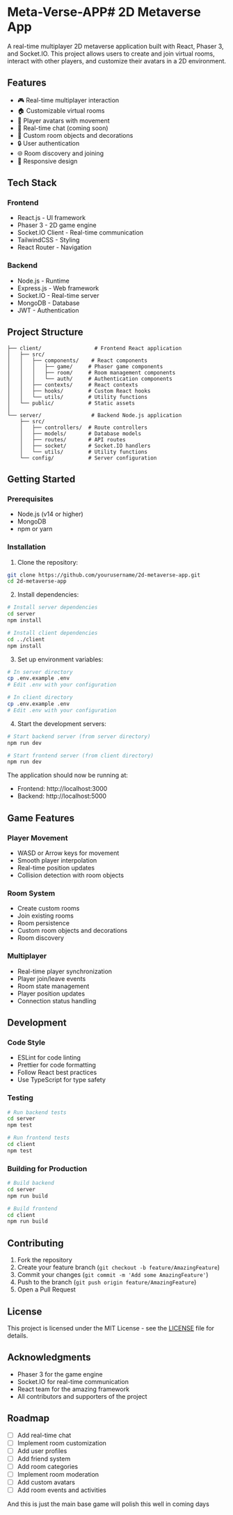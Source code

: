 # Meta-Verse-APP# 2D Metaverse App

A real-time multiplayer 2D metaverse application built with React, Phaser 3, and Socket.IO. This project allows users to create and join virtual rooms, interact with other players, and customize their avatars in a 2D environment.

## Features

- 🎮 Real-time multiplayer interaction
- 🏠 Customizable virtual rooms
- 👥 Player avatars with movement
- 💬 Real-time chat (coming soon)
- 🎨 Custom room objects and decorations
- 🔒 User authentication
- 🌐 Room discovery and joining
- 📱 Responsive design

## Tech Stack

### Frontend
- React.js - UI framework
- Phaser 3 - 2D game engine
- Socket.IO Client - Real-time communication
- TailwindCSS - Styling
- React Router - Navigation

### Backend
- Node.js - Runtime
- Express.js - Web framework
- Socket.IO - Real-time server
- MongoDB - Database
- JWT - Authentication

## Project Structure

```
├── client/                 # Frontend React application
│   ├── src/
│   │   ├── components/    # React components
│   │   │   ├── game/     # Phaser game components
│   │   │   ├── room/     # Room management components
│   │   │   └── auth/     # Authentication components
│   │   ├── contexts/     # React contexts
│   │   ├── hooks/        # Custom React hooks
│   │   └── utils/        # Utility functions
│   └── public/           # Static assets
│
└── server/                # Backend Node.js application
    ├── src/
    │   ├── controllers/  # Route controllers
    │   ├── models/       # Database models
    │   ├── routes/       # API routes
    │   ├── socket/       # Socket.IO handlers
    │   └── utils/        # Utility functions
    └── config/           # Server configuration
```

## Getting Started

### Prerequisites

- Node.js (v14 or higher)
- MongoDB
- npm or yarn

### Installation

1. Clone the repository:
```bash
git clone https://github.com/yourusername/2d-metaverse-app.git
cd 2d-metaverse-app
```

2. Install dependencies:
```bash
# Install server dependencies
cd server
npm install

# Install client dependencies
cd ../client
npm install
```

3. Set up environment variables:
```bash
# In server directory
cp .env.example .env
# Edit .env with your configuration

# In client directory
cp .env.example .env
# Edit .env with your configuration
```

4. Start the development servers:
```bash
# Start backend server (from server directory)
npm run dev

# Start frontend server (from client directory)
npm run dev
```

The application should now be running at:
- Frontend: http://localhost:3000
- Backend: http://localhost:5000

## Game Features

### Player Movement
- WASD or Arrow keys for movement
- Smooth player interpolation
- Real-time position updates
- Collision detection with room objects

### Room System
- Create custom rooms
- Join existing rooms
- Room persistence
- Custom room objects and decorations
- Room discovery

### Multiplayer
- Real-time player synchronization
- Player join/leave events
- Room state management
- Player position updates
- Connection status handling

## Development

### Code Style
- ESLint for code linting
- Prettier for code formatting
- Follow React best practices
- Use TypeScript for type safety

### Testing
```bash
# Run backend tests
cd server
npm test

# Run frontend tests
cd client
npm test
```

### Building for Production
```bash
# Build backend
cd server
npm run build

# Build frontend
cd client
npm run build
```

## Contributing

1. Fork the repository
2. Create your feature branch (`git checkout -b feature/AmazingFeature`)
3. Commit your changes (`git commit -m 'Add some AmazingFeature'`)
4. Push to the branch (`git push origin feature/AmazingFeature`)
5. Open a Pull Request

## License

This project is licensed under the MIT License - see the [LICENSE](LICENSE) file for details.

## Acknowledgments

- Phaser 3 for the game engine
- Socket.IO for real-time communication
- React team for the amazing framework
- All contributors and supporters of the project



## Roadmap

- [ ] Add real-time chat
- [ ] Implement room customization
- [ ] Add user profiles
- [ ] Add friend system
- [ ] Add room categories
- [ ] Implement room moderation
- [ ] Add custom avatars
- [ ] Add room events and activities

And this is just the main base game will polish this well in coming days
